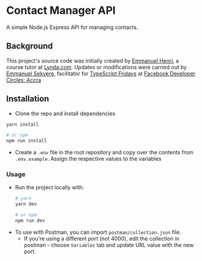 # Contact Manager API
A simple Node.js Express API for managing contacts.

## Background
This project's source code was initially created by [Emmanuel Henri](https://www.lynda.com/Emmanuel-Henri/6037653-1.html), a course tutor at [Lynda.com](https://www.lynda.com). Updates or modifications were carried out by [Emmanuel Sekyere](https://wesscoby.me), facilitator for [TypeScript Fridays](https://www.facebook.com/events/919733038786431) at [Facebook Developer Circles: Accra](https://www.facebook.com/groups/DevCAccra)

## Installation
- Clone the repo and install dependencies
```sh
yarn install

# or npm
npm run install
```
- Create a `.env` file in the root repository and copy over the contents from `.env.example`. Assign the respective values to the variables

### Usage
- Run the project locally with:
	```sh
	# yarn
	yarn dev

	# or npm
	npm run dev
	```
- To use with Postman, you can import `postman/collection.json` file.
  - If you're using a different port (not 4000), edit the collection in postman - choose `Variables` tab and update URL value with the new port.